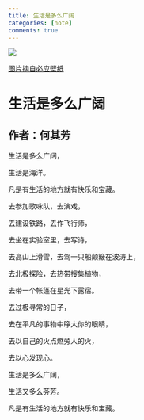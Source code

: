 ```yaml
---
title: 生活是多么广阔
categories: [note]
comments: true
---
```


<!-- ![](D:\Git\QLX\assets\widelife\PontaDelgada.jpg) -->

<img src="{{ '/assets/widelife/PontaDelgada.jpg' | relative_url }}">

[图片摘自必应壁纸](https://bing.ioliu.cn/photo/PontaDelgada_ZH-CN8596828822?force=home_1)

# 生活是多么广阔

## 作者：何其芳

生活是多么广阔，

生活是海洋。

凡是有生活的地方就有快乐和宝藏。

 

去参加歌咏队，去演戏，

去建设铁路，去作飞行师，

去坐在实验室里，去写诗，

去高山上滑雪，去驾一只船颠簸在波涛上，

去北极探险，去热带搜集植物，

去带一个帐篷在星光下露宿。

去过极寻常的日子，

去在平凡的事物中睁大你的眼睛，

去以自己的火点燃旁人的火，

去以心发现心。

 

生活是多么广阔，

生活又多么芬芳。

凡是有生活的地方就有快乐和宝藏。

